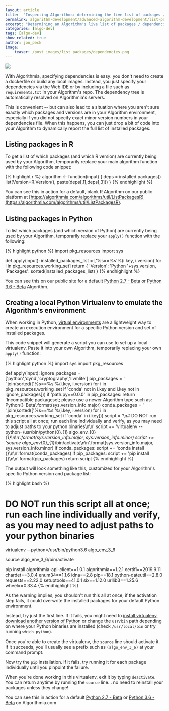 ```yaml
---
layout: article
title:  "Inspecting Algorithms: determining the live list of packages / dependencies"
permalink: algorithm-development/advanced-algorithm-development/list-packages/
excerpt: "Determining an Algorithm's live list of packages / dependencies and creating local execution environments"
categories: [algo-dev]
tags: [algo-dev]
show_related: true
author: jon_peck
image:
    teaser: /post_images/list_packages/dependencies.png
---
```

<images-section>
  <image-popout>
    <img src="{{site.cdnurl}}{{site.baseurl}}/images/post_images/list_packages/dependencies_wide.png" class="syn-image-responsive">
  </image-popout>
</images-section>

With Algorithmia, specifying dependencies is easy: you don't need to create a dockerfile or build any local images. Instead, you just specify your dependencies via the Web IDE or by including a file such as `requirements.txt` in your Algorithm's repo. The dependency tree is automatically resolved on Algorithmia's servers.

This is convenient -- but can also lead to a situation where you aren't sure exactly which packages and versions are in your Algorithm environment, especially if you did not specify exact minor version numbers in your dependencies file. When this happens, you can just drop a bit of code into your Algorithm to dynamically report the full list of installed packages.

## Listing packages in R

To get a list of which packages (and which R version) are currently being used by your Algorithm, temporarily replace your main algorithm function with the following code snippet:

{% highlight r %}
algorithm <- function(input) {
    deps = installed.packages()
    list(Version=R.Version(), paste(deps[,1],deps[,3]))
}
{% endhighlight %}

You can see this in action for a default, blank R Algorithm on our public platform at [https://algorithmia.com/algorithms/util/ListPackagesR](https://algorithmia.com/algorithms/util/ListPackagesR).

## Listing packages in Python

To list which packages (and which version of Python) are currently being used by your Algorithm, temporarily replace your `apply()` function with the following:

{% highlight python %}
import pkg_resources
import sys

def apply(input):
    installed_packages_list = ['%s==%s'%(i.key, i.version) for i in pkg_resources.working_set]
    return {
        'Version': 'Python '+sys.version,
        'Packages': sorted(installed_packages_list)
    }
{% endhighlight %}

You can see this on our public site for a default [Python 2.7 - Beta](https://algorithmia.com/algorithms/util/ListPackagesPython27Beta) or [Python 3.6 - Beta](https://algorithmia.com/algorithms/util/ListPackagesPython36Beta) Algorithm.


## Creating a local Python Virtualenv to emulate the Algorithm's environment

When working in Python, [virtual environments](https://docs.python-guide.org/dev/virtualenvs/) are a lightweight way to create an execution environment for a specific Python version and set of installed packages.

This code snippet will generate a script you can use to set up a local virtualenv. Paste it into your own Algorithm, temporarily replacing your own `apply()` function:

{% highlight python %}
import sys
import pkg_resources

def apply(input):
    ignore_packages = ['python','dynd','cryptography','llvmlite']
    pip_packages = ' '.join(sorted(['%s==%s'%(i.key, i.version) for i in pkg_resources.working_set if 'conda' not in i.key and i.key not in ignore_packages]))
    if 'path.py==0.0.0' in pip_packages: return 'Incompatible packageset; please use a newer Algorithm type such as: Python{}-Beta'.format(sys.version_info.major)
    conda_packages = ' '.join(sorted(['%s==%s'%(i.key, i.version) for i in pkg_resources.working_set if 'conda' in i.key]))
    script = '\n# DO NOT run this script all at once; run each line individually and verify, as you may need to adjust paths to your python binaries\n\n'
    script += 'virtualenv --python=/usr/bin/python{0}.{1} algo_env_{0}_{1}\n\n'.format(sys.version_info.major, sys.version_info.minor)
    script += 'source algo_env_{0}_{1}/bin/activate\n\n'.format(sys.version_info.major, sys.version_info.minor)
    if conda_packages: script += 'conda install {}\n\n'.format(conda_packages)
    if pip_packages: script += 'pip install {}\n\n'.format(pip_packages)
    return script
{% endhighlight %}

The output will look something like this, customized for your Algorithm's specific Python version and package list:

{% highlight bash %}
# DO NOT run this script all at once; run each line individually and verify, as you may need to adjust paths to your python binaries

virtualenv --python=/usr/bin/python3.6 algo_env_3_6

source algo_env_3_6/bin/activate

pip install algorithmia-api-client==1.0.1 algorithmia==1.2.1 certifi==2019.9.11 chardet==3.0.4 enum34==1.1.6 idna==2.8 pip==18.1 python-dateutil==2.8.0 requests==2.22.0 setuptools==41.0.1 six==1.12.0 urllib3==1.25.6 wheel==0.33.4
{% endhighlight %}

As the warning implies, you shouldn't run this all at once; if the activation step fails, it could overwrite the installed packages for your default Python environment.

Instead, try just the first line. If it fails, you might need to [install virtualenv](https://virtualenv.pypa.io/en/stable/installation/), [download another version of Python](https://www.python.org/downloads/) or change the `usr/bin` path depending on where your Python binaries are installed (check `/usr/local/bin` or try running `which python`).

Once you're able to create the virtualenv, the `source` line should activate it. If it succeeds, you'll usually see a prefix such as `(algo_env_3_6)` at your command prompt.

Now try the `pip` installation. If it fails, try running it for each package individually until you pinpoint the failure.

When you're done working in this virtualenv, exit it by typing `deactivate`. You can return anytime by running the `source` line... no need to reinstall your packages unless they change!

You can see this in action for a default [Python 2.7 - Beta](https://algorithmia.com/algorithms/util/CreateVenvScriptPython27Beta) or [Python 3.6 - Beta](https://algorithmia.com/algorithms/util/CreateVenvScriptPython36Beta) on Algorithmia.com
